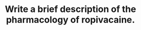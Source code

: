 ---
title: "Write a brief description of the pharmacology of ropivacaine."
entityType: SAQ
exam: PEX
college: ANZCA
year: 2004
sitting: B
question: 02
passRate: 46
EC_expectedDomains:
- "The main points that should have been included were correct recognition of the drug and its chemistry and basic knowledge of the pharmacokinetics (pKa, T1/2 and protein binding)."
- "The unique pharmacodynamic features including differential block, toxicity and the relevance of these to the clinical usage of the drug should have been mentioned."
EC_extraCredit:
- "Additional accurate information about the chemical structure, mode of action and kinetics was rewarded."
EC_errorsCommon:
- "A concise correct answer is preferred; many answers included a large amount of repeated and, at times, inaccurate information."
- "It was concerning that many answers stated that ropivacaine was suitable for intravenous regional anaesthesia."
---